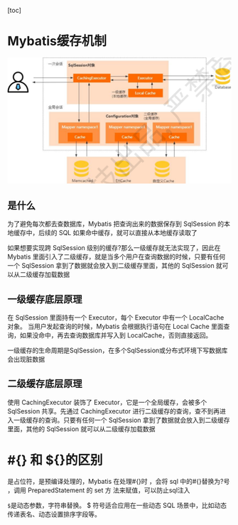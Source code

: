 [toc]

# Mybatis缓存机制



![image-20240505120304574](img/image-20240505120304574.png)

## 是什么

为了避免每次都去查数据库，Mybatis 把查询出来的数据保存到 SqlSession 的本地缓存中，后续的 SQL 如果命中缓存，就可以直接从本地缓存读取了

如果想要实现跨 SqlSession 级别的缓存?那么一级缓存就无法实现了，因此在 Mybatis 里面引入了二级缓存，就是当多个用户在查询数据的时候，只要有任何一个 SqlSession 拿到了数据就会放入到二级缓存里面，其他的 SqlSession 就可以从二级缓存加载数据

## 一级缓存底层原理

在 SqlSession 里面持有一个 Executor，每个 Executor 中有一个 LocalCache 对象。 当用户发起查询的时候，Mybatis 会根据执行语句在 Local Cache 里面查询，如果没命中，再去查询数据库并写入到 LocalCache，否则直接返回。

一级缓存的生命周期是SqlSession，在多个SqlSession或分布式环境下写数据库会出现脏数据

## 二级缓存底层原理

使用 CachingExecutor 装饰了 Executor，它是一个全局缓存，会被多个 SqlSession 共享。先通过 CachingExecutor 进行二级缓存的查询，查不到再进入一级缓存的查询。只要有任何一个 SqlSession 拿到了数据就会放入到二级缓存里面，其他的 SqlSession 就可以从二级缓存加载数据

# #{} 和 ${}的区别

是占位符，是预编译处理的，Mybatis 在处理#{}时 ，会将 sql 中的#{}替换为?号 ，调用 PreparedStatement 的 set 方 法来赋值，可以防止sql注入

`$`是动态参数，字符串替换。 $ 符号适合应用在一些动态 SQL 场景中，比如动态传递表名、动态设置排序字段等。
